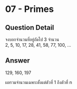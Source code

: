 # 07 - Primes
## Question Detail
จงบอกจำนวนที่อยู่ถัดไป 3 จำนวน  
2, 5, 10, 17, 28, 41, 58, 77, 100, ...

## Answer
129, 160, 197

ผลรวมจำนวนเฉพาะตั้งแต่ตัวที่ 1 ถึงตัวที่ n
